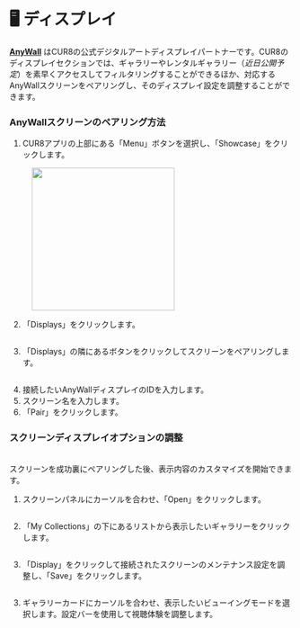 # 🖥️ ディスプレイ

[**AnyWall**](https://www.anywall.io/) はCUR8の公式デジタルアートディスプレイパートナーです。CUR8のディスプレイセクションでは、ギャラリーやレンタルギャラリー（_近日公開予定_）を素早くアクセスしてフィルタリングすることができるほか、対応するAnyWallスクリーンをペアリングし、そのディスプレイ設定を調整することができます。

### AnyWallスクリーンのペアリング方法

1. CUR8アプリの上部にある「Menu」ボタンを選択し、「Showcase」をクリックします。

<figure><img src="../../.gitbook/assets/Screenshot 2025-01-03 at 10.48.05.png" alt="" width="254"><figcaption></figcaption></figure>

2. 「Displays」をクリックします。

<figure><img src="../../.gitbook/assets/Screenshot 2025-01-03 at 12.14.18.png" alt=""><figcaption></figcaption></figure>

3. 「Displays」の隣にある<img src="../../.gitbook/assets/Screenshot 2024-04-12 at 08.27.05.png" alt="" data-size="line">ボタンをクリックしてスクリーンをペアリングします。

<figure><img src="../../.gitbook/assets/Screenshot 2024-04-30 at 10.28.52.png" alt=""><figcaption></figcaption></figure>

4. 接続したいAnyWallディスプレイのIDを入力します。
5. スクリーン名を入力します。
6. 「Pair」をクリックします。

### スクリーンディスプレイオプションの調整

\
スクリーンを成功裏にペアリングした後、表示内容のカスタマイズを開始できます。

1. スクリーンパネルにカーソルを合わせ、「Open」をクリックします。

<figure><img src="../../.gitbook/assets/Screenshot 2025-01-03 at 12.16.39.png" alt=""><figcaption></figcaption></figure>

2. 「My Collections」の下にあるリストから表示したいギャラリーをクリックします。

<figure><img src="../../.gitbook/assets/Screenshot 2025-01-03 at 12.18.04.png" alt=""><figcaption></figcaption></figure>

3. 「Display」をクリックして接続されたスクリーンのメンテナンス設定を調整し、「Save」をクリックします。

<figure><img src="../../.gitbook/assets/Screenshot 2025-01-03 at 12.18.47.png" alt=""><figcaption></figcaption></figure>

3. ギャラリーカードにカーソルを合わせ、表示したいビューイングモードを選択します。設定バーを使用して視聴体験を調整します。

<figure><img src="../../.gitbook/assets/Screenshot 2025-01-03 at 12.21.08.png" alt=""><figcaption></figcaption></figure>